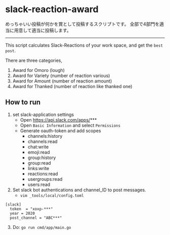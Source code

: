 # slack-reaction-award
めっちゃいい投稿が何かを賞として投稿するスクリプトです。
全部で4部門を適当に用意して適当に投稿します。

---

This script calculates Slack-Reactions of your work space, and get the `best post`.

There are three categories,

1. Award for Omoro (lough)
1. Award for Variety (number of reaction various)
1. Award for Amount (number of reaction amount)
1. Award for Thanked (number of reaction like thanked one)

## How to run
1. set slack-application settings
    - Open https://api.slack.com/apps/***
    - Open `Basic Information` and select `Permissions`
    - Generate oauth-token and add scopes
      - channels:history
      - channels:read
      - chat:write
      - emoji:read
      - group:history
      - group:read
      - links:write
      - reactions:read
      - usergroups:read
      - users:read
2. Set slack bot authentications and channel_ID to post messages.
    - `vim _tools/local/config.toml`
```
[slack]
  token  = "xoxp-***"
  year = 2020
  post_channel = "ABC***"
```

3. Do: `go run cmd/app/main.go`
